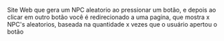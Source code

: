 Site Web que gera um NPC aleatorio ao pressionar um botão, e depois ao clicar em outro botão você é redirecionado a uma pagina, que mostra x NPC's aleatorios, baseada na quantidade x vezes que o usuário apertou o botão
